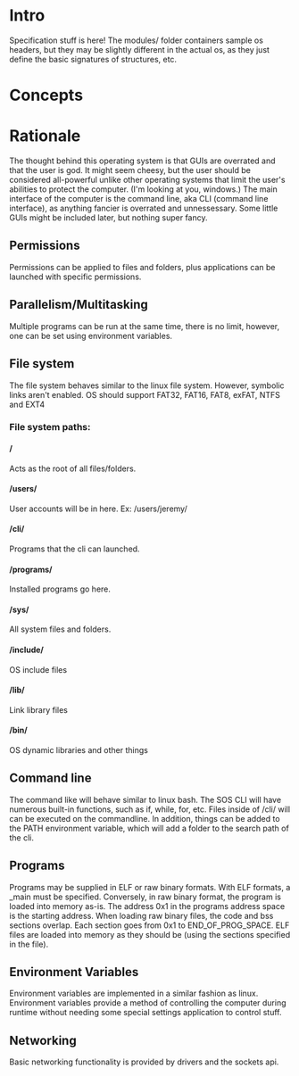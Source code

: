 # Intro
Specification stuff is here!
The modules/ folder containers sample os headers, but they may be slightly different in the actual os, as they just define the basic signatures of structures, etc.

# Concepts

# Rationale
The thought behind this operating system is that GUIs are overrated and that the user is god.
It might seem cheesy, but the user should be considered all-powerful unlike other operating systems that limit the user's abilities to protect the computer. (I'm looking at you, windows.)
The main interface of the computer is the command line, aka CLI (command line interface), as anything fancier is overrated and unnessessary.
Some little GUIs might be included later, but nothing super fancy.

## Permissions
Permissions can be applied to files and folders, plus applications can be launched with specific permissions.

## Parallelism/Multitasking
Multiple programs can be run at the same time, there is no limit, however, one can be set using environment variables.

## File system
The file system behaves similar to the linux file system. However, symbolic links aren't enabled.
OS should support FAT32, FAT16, FAT8, exFAT, NTFS and EXT4

### File system paths:
#### /
Acts as the root of all files/folders.

#### /users/
User accounts will be in here.
Ex: /users/jeremy/

#### /cli/
Programs that the cli can launched.

#### /programs/
Installed programs go here.

#### /sys/
All system files and folders.

#### /include/
OS include files

#### /lib/
Link library files

#### /bin/
OS dynamic libraries and other things

## Command line
The command like will behave similar to linux bash.
The SOS CLI will have numerous built-in functions, such as if, while, for, etc.
Files inside of /cli/ will can be executed on the commandline. In addition, things can be added to the PATH environment variable, which will add a folder to the search path of the cli.

## Programs
Programs may be supplied in ELF or raw binary formats.
With ELF formats, a _main must be specified. Conversely, in raw binary format, the program is loaded into memory as-is. The address 0x1 in the programs address space is the starting address.
When loading raw binary files, the code and bss sections overlap. Each section goes from 0x1 to END_OF_PROG_SPACE.
ELF files are loaded into memory as they should be (using the sections specified in the file).

## Environment Variables
Environment variables are implemented in a similar fashion as linux.
Environment variables provide a method of controlling the computer during runtime without needing some special settings application to control stuff.

## Networking
Basic networking functionality is provided by drivers and the sockets api.